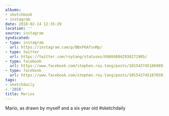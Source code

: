 ```yaml
---
albums:
- sketchbook
- instagram
date: 2016-02-14 12:35:29
location: ''
source: instagram
syndicated:
- type: instagram
  url: https://instagram.com/p/BBxFKAfsoMp/
- type: twitter
  url: https://twitter.com/roytang/statuses/698848042930171905/
- type: facebook
  url: https://www.facebook.com/stephen.roy.tang/posts/10154374518698912:0
- type: facebook
  url: https://www.facebook.com/stephen.roy.tang/posts/10154374518703912
tags:
- sketchdaily
- '2016'
title: Marios
---
```


Mario, as drawn by myself and a six year old #sketchdaily